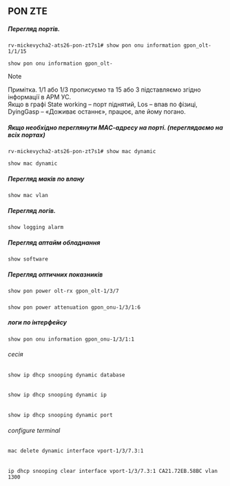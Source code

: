 ## PON ZTE

##### Перегляд портів. 

`rv-mickevycha2-ats26-pon-zt7s1# show pon onu information gpon_olt-1/1/15`

    show pon onu information gpon_olt-

> [!NOTE]  
> Примітка. 1/1 або 1/3 прописуємо та 15 або 3 підставляємо згідно інформації в АРМ УС. \
> Якщо в графі State working – порт піднятий, Los – впав по фізиці, DyingGasp – «Доживає останнє», працює, але йому погано. 

##### Якщо необхідно переглянути МАС-адресу на порті. (переглядаємо на всіх портах)

`rv-mickevycha2-ats26-pon-zt7s1# show mac dynamic`

    show mac dynamic
##### Перегляд маків по влану
    show mac vlan 
##### Перегляд логів. 
    show logging alarm 
##### Перегляд аптайм обладнання
    show software 
##### Перегляд оптичних показників
    show pon power olt-rx gpon_olt-1/3/7
#####
    show pon power attenuation gpon_onu-1/3/1:6 

##### логи по інтерфейсу
    show pon onu information gpon_onu-1/3/1:1


###### сесія
    show ip dhcp snooping dynamic database

######
    show ip dhcp snooping dynamic ip

######
    show ip dhcp snooping dynamic port

###### configure terminal
    mac delete dynamic interface vport-1/3/7.3:1

######
    ip dhcp snooping clear interface vport-1/3/7.3:1 CA21.72EB.58BC vlan 1300

     
